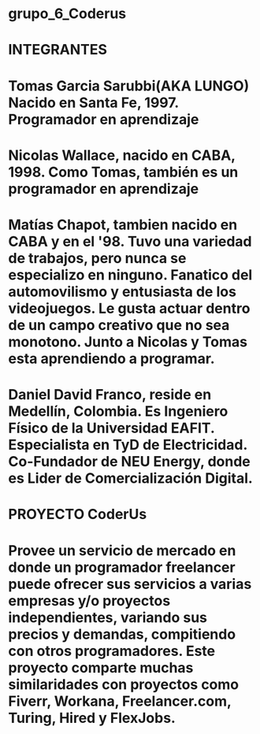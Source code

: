 # grupo_6_Coderus
# INTEGRANTES
# Tomas Garcia Sarubbi(AKA LUNGO) Nacido en Santa Fe, 1997. Programador en aprendizaje
# Nicolas Wallace, nacido en CABA, 1998. Como Tomas, también es un programador en aprendizaje
# Matías Chapot, tambien nacido en CABA y en el '98. Tuvo una variedad de trabajos, pero nunca se especializo en ninguno. Fanatico del automovilismo y entusiasta de los videojuegos. Le gusta actuar dentro de un campo creativo que no sea monotono.  Junto a Nicolas y Tomas esta aprendiendo a programar.
# Daniel David Franco, reside en Medellín, Colombia. Es Ingeniero Físico de la Universidad EAFIT. Especialista en TyD de Electricidad. Co-Fundador de NEU Energy, donde es Lider de Comercialización Digital.

# PROYECTO CoderUs
# Provee un servicio de mercado en donde un programador freelancer puede ofrecer sus servicios a varias empresas y/o proyectos independientes, variando sus precios y demandas, compitiendo con otros programadores. Este proyecto comparte muchas similaridades con proyectos como Fiverr, Workana, Freelancer.com, Turing, Hired y FlexJobs.